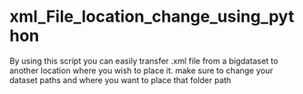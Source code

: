 # xml_File_location_change_using_python
By using this script you can easily transfer .xml file from a bigdataset to another location where you wish to place it. make sure to change your dataset paths and where you want to place that folder path
